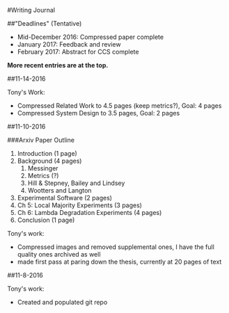 #Writing Journal

##"Deadlines" (Tentative)
- Mid-December 2016: Compressed paper complete
- January 2017: Feedback and review
- February 2017: Abstract for CCS complete 



__More recent entries are at the top.__


##11-14-2016

Tony's Work:
- Compressed Related Work to 4.5 pages (keep metrics?), Goal: 4 pages
- Compressed System Design to 3.5 pages, Goal: 2 pages

##11-10-2016

###Arxiv Paper Outline
1. Introduction (1 page)
2. Background (4 pages)
    1. Messinger
    2. Metrics (?)
    3. Hill & Stepney, Bailey and Lindsey
    4. Wootters and Langton
3. Experimental Software (2 pages)
4. Ch 5: Local Majority Experiments (3 pages)
5. Ch 6: Lambda Degradation Experiments (4 pages)
6. Conclusion (1 page)

Tony's work:
 - Compressed images and removed supplemental ones, I have the full quality ones archived as well
 - made first pass at paring down the thesis, currently at 20 pages of text

##11-8-2016

Tony's work:
- Created and populated git repo
